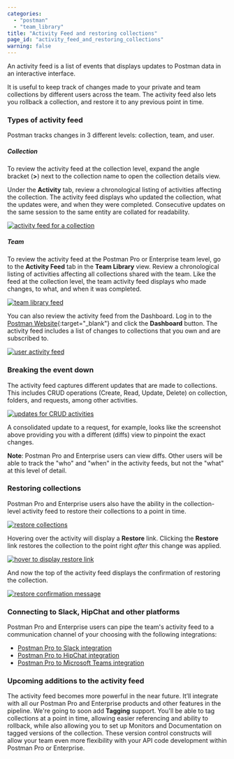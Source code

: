 ```yaml
---
categories:
  - "postman"
  - "team_library"
title: "Activity Feed and restoring collections"
page_id: "activity_feed_and_restoring_collections"
warning: false
---
```


An activity feed is a list of events that displays updates to Postman data in an interactive interface. 

It is useful to keep track of changes made to your private and team collections by different users across the team. The activity feed also lets you rollback a collection, and restore it to any previous point in time. 

### Types of activity feed

Postman tracks changes in 3 different levels: collection, team, and user.

##### **Collection**

To review the activity feed at the collection level, expand the angle bracket (**>**) next to the collection name to open the collection details view. 

Under the **Activity** tab, review a chronological listing of activities affecting the collection. The activity feed displays who updated the collection, what the updates were, and when they were completed. Consecutive updates on the same session to the same entity are collated for readability.

[![activity feed for a collection](https://s3.amazonaws.com/postman-static-getpostman-com/postman-docs/teamlib-activity-feed.png)](https://s3.amazonaws.com/postman-static-getpostman-com/postman-docs/teamlib-activity-feed.png)

##### **Team**

To review the activity feed at the Postman Pro or Enterprise team level, go to the **Activity Feed** tab in the **Team Library** view. Review a chronological listing of activities affecting all collections shared with the team. Like the feed at the collection level, the team activity feed displays who made changes, to what, and when it was completed.

[![team library feed](https://s3.amazonaws.com/postman-static-getpostman-com/postman-docs/teamlib-activity-feed.png)](https://s3.amazonaws.com/postman-static-getpostman-com/postman-docs/teamlib-activity-feed.png)


You can also review the activity feed from the Dashboard. Log in to the [Postman Website](https://app.getpostman.com){:target="_blank"} and click the **Dashboard** button. The activity feed includes a list of changes to collections that you own and are subscribed to.

[![user activity feed](https://s3.amazonaws.com/postman-static-getpostman-com/postman-docs/teamlib-feed-dashboard.png)](https://s3.amazonaws.com/postman-static-getpostman-com/postman-docs/teamlib-feed-dashboard.png)

### Breaking the event down

The activity feed captures different updates that are made to collections. This includes CRUD operations (Create, Read, Update, Delete) on collection, folders, and requests, among other activities.

[![updates for CRUD activities](https://s3.amazonaws.com/postman-static-getpostman-com/postman-docs/58927272.png)](https://s3.amazonaws.com/postman-static-getpostman-com/postman-docs/58927272.png)

A consolidated update to a request, for example, looks like the screenshot above providing you with a different (diffs) view to pinpoint the exact changes. 

**Note**: Postman Pro and Enterprise users can view diffs. Other users will be able to track the "who" and "when" in the activity feeds, but not the "what" at this level of detail. 

### Restoring collections

Postman Pro and Enterprise users also have the ability in the collection-level activity feed to restore their collections to a point in time.

[![restore collections](https://s3.amazonaws.com/postman-static-getpostman-com/postman-docs/59058662.png)](https://s3.amazonaws.com/postman-static-getpostman-com/postman-docs/59058662.png)

Hovering over the activity will display a **Restore** link. Clicking the **Restore** link restores the collection to the point right _after_ this change was applied.

[![hover to display restore link](https://s3.amazonaws.com/postman-static-getpostman-com/postman-docs/59114317.png)](https://s3.amazonaws.com/postman-static-getpostman-com/postman-docs/59114317.png)

And now the top of the activity feed displays the confirmation of restoring the collection.

[![restore confirmation message](https://s3.amazonaws.com/postman-static-getpostman-com/postman-docs/58927426.png)](https://s3.amazonaws.com/postman-static-getpostman-com/postman-docs/58927426.png)

### Connecting to Slack, HipChat and other platforms

Postman Pro and Enterprise users can pipe the team's activity feed to a communication channel of your choosing with the following integrations:

   *   [Postman Pro to Slack integration](/docs/pro/integrations/slack)
   *   [Postman Pro to HipChat integration](/docs/pro/integrations/hipchat)
   *   [Postman Pro to Microsoft Teams integration](/docs/pro/integrations/microsoft_teams)  

### Upcoming additions to the activity feed

The activity feed becomes more powerful in the near future.  It’ll integrate with all our Postman Pro and Enterprise products and other features in the pipeline. We're going to soon add **Tagging** support. You'll be able to tag collections at a point in time, allowing easier referencing and ability to rollback, while also allowing you to set up Monitors and Documentation on tagged versions of the collection. These version control constructs will allow your team even more flexibility with your API code development within Postman Pro or Enterprise.
